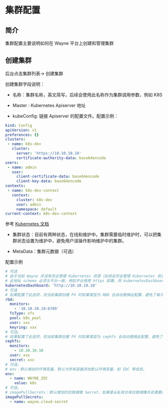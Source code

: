 # 集群配置

## 简介

集群配置主要说明如何在 Wayne 平台上创建和管理集群

## 创建集群

后台点击集群列表-> 创建集群

创建集群字段说明：

- 名称：集群名称，英文简写，后续会使用此名称作为集群调用参数，例如 K8S

- Master : Kubernetes Apiserver 地址

- kubeConfig: 链接 Apiserver 的配置文件。配置示例：

 ``` yaml
kind: Config
apiVersion: v1
preferences: {}
clusters:
  - name: k8s-dev
    cluster:
      server: 'https://10.10.10.10'
      certificate-authority-data: base64encode
users:
  - name: admin
    user:
      client-certificate-data: base64encode
      client-key-data: base64encode
contexts:
  - name: k8s-dev-context
    context:
      cluster: k8s-dev
      user: admin
      namespace: default
current-context: k8s-dev-context
 
 ```

 参考 [Kubernetes 文档](https://kubernetes.io/docs/tasks/access-application-cluster/configure-access-multiple-clusters/)

 - 集群状态：目前有两种状态，在线和维护中。集群需要临时维护时，可以把集群状态设置为维护中，避免用户误操作影响维护中的集群。

 - MetaData：集群元数据（可选）

 配置示例

 ```yaml
 # 可选 
 # 由于当前 Wayne 并没有完全管理 Kubernetes 资源（后续会完全管理 Kubernetes 资源），系统集成了 Kubernetes Dashboard 方便查看 Kubernetes 资源。
 # 此地址 schema 必须与平台一致，例如平台使用 https 部署，则 kubernetesDashboard 地址也必须为 https
 kubernetesDashboard: 'http://10.10.10.10'
 # 可选
 # 如果配置了此选项，则当前集群创建 PV 时如果类型为 RBD 会自动替换此配置，避免了每次重复填写 rbd 配置
 rbd:
   monitors:
     - '10.10.10.10:6789'
   fsType: xfs
   pool: k8s_pool
   user: xxx
   keyring: xxx
 # 可选。
 # 如果配置了此选项，则当前集群创建 PV 时如果类型为 cephfs 会自动替换此配置，避免了每次重复填写 cephfs 配置
 cephfs:
   monitors:
     - 10.10.10.10
   user: xxx
   secret: xxx
 # 可选。
 # env：默认增加的环境变量，默认为所有容器添加默认环境变量，如 IDC 等信息。
 env:
   - name: WAYNE_IDC
     value: k8s
 # 可选。
 # imagePullSecrets：默认增加的拉取镜像 Secret，如果是从私有仓库拉取镜像并且需要拉取权限，可以配置此选项。
 imagePullSecrets:
   - name: wayne.cloud-secret

 ```
